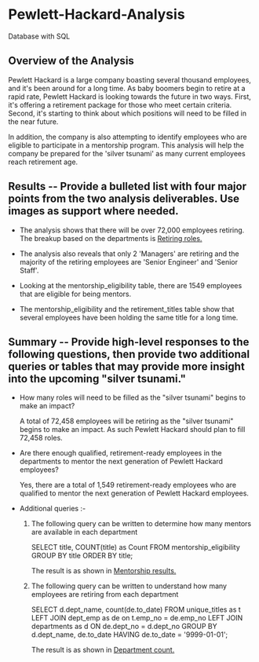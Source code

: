 # Pewlett-Hackard-Analysis
Database with SQL

## Overview of the Analysis

Pewlett Hackard is a large company boasting several thousand employees, and it's been around for a long time. As baby boomers begin to retire at a rapid rate, Pewlett Hackard is looking towards the future in two ways. First, it's offering a retirement package for those who meet certain criteria. Second, it's starting to think about which positions will need to be filled in the near future. 

In addition, the company is also attempting to identify employees who are eligible to participate in a mentorship program. This analysis will help the company be prepared for the 'silver tsunami' as many current employees reach retirement age.


## Results -- Provide a bulleted list with four major points from the two analysis deliverables. Use images as support where needed.

- The analysis shows that there will be over 72,000 employees retiring. The breakup based on the departments is [Retiring roles.](https://github.com/ParnaKundu/Pewlett-Hackard-Analysis/blob/main/retiring_titles.png)

- The analysis also reveals that only 2 'Managers' are retiring and the majority of the retiring employees are 'Senior Engineer' and 'Senior Staff'. 

- Looking at the mentorship_eligibility table, there are 1549 employees that are eligible for being mentors.

- The mentorship_eligibility and the retirement_titles table show that several employees have been holding the same title for a long time.

## Summary -- Provide high-level responses to the following questions, then provide two additional queries or tables that may provide more insight into the upcoming "silver tsunami."

- How many roles will need to be filled as the "silver tsunami" begins to make an impact?

    A total of 72,458 employees will be retiring as the "silver tsunami" begins to make an impact. As such Pewlett Hackard should plan to fill 72,458 roles.


- Are there enough qualified, retirement-ready employees in the departments to mentor the next generation of Pewlett Hackard employees?

    Yes, there are a total of 1,549 retirement-ready employees who are qualified to mentor the next generation of Pewlett Hackard employees.

-  Additional queries :-

    1. The following query can be written to determine how many mentors are available in each department  

        SELECT title, COUNT(title) as Count
        FROM mentorship_eligibility
        GROUP BY title
        ORDER BY title;

        The result is as shown in [Mentorship results.](https://github.com/ParnaKundu/Pewlett-Hackard-Analysis/blob/main/mentorship.png)

    2. The following query can be written to understand how many employees are retiring from each department

        SELECT d.dept_name, count(de.to_date)
        FROM unique_titles as t
        LEFT JOIN dept_emp as de
        on t.emp_no = de.emp_no
        LEFT JOIN departments as d
        ON de.dept_no = d.dept_no
        GROUP BY d.dept_name, de.to_date
        HAVING de.to_date = '9999-01-01';

        The result is as shown in [Department count.](https://github.com/ParnaKundu/Pewlett-Hackard-Analysis/blob/main/department.png)



